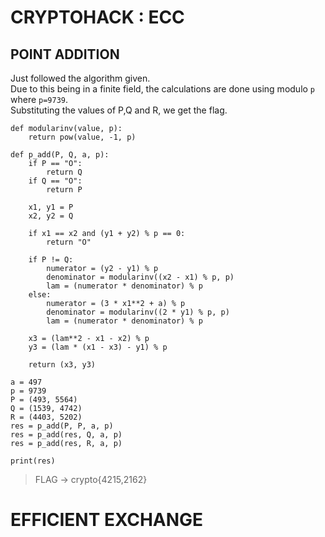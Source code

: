 # CRYPTOHACK : ECC

## POINT ADDITION
Just followed the algorithm given.  
Due to this being in a finite field, the calculations are done using modulo `p` where `p=9739`.  
Substituting the values of P,Q and R, we get the flag.

```
def modularinv(value, p):
    return pow(value, -1, p)

def p_add(P, Q, a, p):
    if P == "O":
        return Q
    if Q == "O":
        return P

    x1, y1 = P
    x2, y2 = Q

    if x1 == x2 and (y1 + y2) % p == 0:
        return "O"

    if P != Q:
        numerator = (y2 - y1) % p
        denominator = modularinv((x2 - x1) % p, p)
        lam = (numerator * denominator) % p
    else:
        numerator = (3 * x1**2 + a) % p
        denominator = modularinv((2 * y1) % p, p)
        lam = (numerator * denominator) % p

    x3 = (lam**2 - x1 - x2) % p
    y3 = (lam * (x1 - x3) - y1) % p

    return (x3, y3)

a = 497
p = 9739
P = (493, 5564)
Q = (1539, 4742)
R = (4403, 5202)
res = p_add(P, P, a, p)
res = p_add(res, Q, a, p)
res = p_add(res, R, a, p)
    
print(res)
```
> FLAG -> crypto{4215,2162}

# EFFICIENT EXCHANGE

